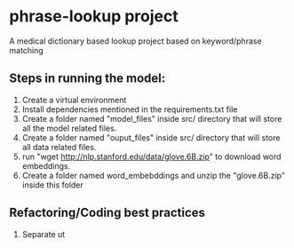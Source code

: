 # phrase-lookup project
A medical dictionary based lookup project based on keyword/phrase matching

## Steps in running the model:
1. Create a virtual environment  
2. Install dependencies mentioned in the requirements.txt file
3. Create a folder named "model_files" inside src/ directory that will store all the model related files.
4. Create a folder named "ouput_files" inside src/ directory that will store all data related files.
5. run "wget http://nlp.stanford.edu/data/glove.6B.zip" to download word embeddings.
6. Create a folder named word_embebddings and unzip the "glove.6B.zip" inside this folder

## Refactoring/Coding best practices
1. Separate ut 

